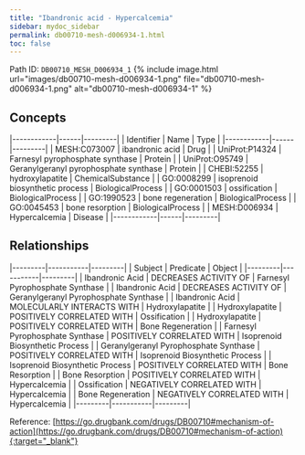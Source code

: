 ```yaml
---
title: "Ibandronic acid - Hypercalcemia"
sidebar: mydoc_sidebar
permalink: db00710-mesh-d006934-1.html
toc: false 
---
```



Path ID: `DB00710_MESH_D006934_1`
{% include image.html url="images/db00710-mesh-d006934-1.png" file="db00710-mesh-d006934-1.png" alt="db00710-mesh-d006934-1" %}

## Concepts

|------------|------|---------|
| Identifier | Name | Type    |
|------------|------|---------|
| MESH:C073007 | ibandronic acid | Drug |
| UniProt:P14324 | Farnesyl pyrophosphate synthase | Protein |
| UniProt:O95749 | Geranylgeranyl pyrophosphate synthase | Protein |
| CHEBI:52255 | hydroxylapatite | ChemicalSubstance |
| GO:0008299 | isoprenoid biosynthetic process | BiologicalProcess |
| GO:0001503 | ossification | BiologicalProcess |
| GO:1990523 | bone regeneration | BiologicalProcess |
| GO:0045453 | bone resorption | BiologicalProcess |
| MESH:D006934 | Hypercalcemia | Disease |
|------------|------|---------|

## Relationships

|---------|-----------|---------|
| Subject | Predicate | Object  |
|---------|-----------|---------|
| Ibandronic Acid | DECREASES ACTIVITY OF | Farnesyl Pyrophosphate Synthase |
| Ibandronic Acid | DECREASES ACTIVITY OF | Geranylgeranyl Pyrophosphate Synthase |
| Ibandronic Acid | MOLECULARLY INTERACTS WITH | Hydroxylapatite |
| Hydroxylapatite | POSITIVELY CORRELATED WITH | Ossification |
| Hydroxylapatite | POSITIVELY CORRELATED WITH | Bone Regeneration |
| Farnesyl Pyrophosphate Synthase | POSITIVELY CORRELATED WITH | Isoprenoid Biosynthetic Process |
| Geranylgeranyl Pyrophosphate Synthase | POSITIVELY CORRELATED WITH | Isoprenoid Biosynthetic Process |
| Isoprenoid Biosynthetic Process | POSITIVELY CORRELATED WITH | Bone Resorption |
| Bone Resorption | POSITIVELY CORRELATED WITH | Hypercalcemia |
| Ossification | NEGATIVELY CORRELATED WITH | Hypercalcemia |
| Bone Regeneration | NEGATIVELY CORRELATED WITH | Hypercalcemia |
|---------|-----------|---------|

Reference: [https://go.drugbank.com/drugs/DB00710#mechanism-of-action](https://go.drugbank.com/drugs/DB00710#mechanism-of-action){:target="_blank"}